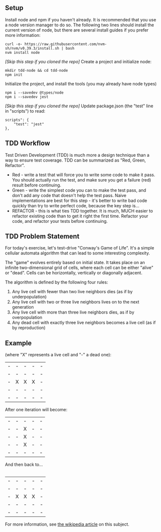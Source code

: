 ## Setup
Install node and npm if you haven't already.  It is recommended that you
use a node version manager to do so.  The following two lines should install
the current version of node, but there are several install guides if you prefer more information:
```
curl -o- https://raw.githubusercontent.com/nvm-sh/nvm/v0.39.3/install.sh | bash
nvm install node
```

*[Skip this step if you cloned the repo]* Create a project and initialize node:

```
mkdir tdd-node && cd tdd-node
npm init
```

Initialize the project, and install the tools (you may already have node types)

```
npm i --savedev @types/node
npm i --savedev jest
```


*[Skip this step if you cloned the repo]* Update package.json (the "test" line in "scripts") to read:

```
scripts": {
    "test": "jest"
},
```

## TDD Workflow
Test Driven Development (TDD) is much more a design technique than a way to ensure test coverage.  TDD can be summarized as "Red, Green, Refactor".
- Red - write a test that will force you to write some code to make it pass.  You should actually run the test, and make sure you get a failure (red) result before continuing.
- Green - write the simplest code you can to make the test pass, and don't add any code that doesn't help the test pass.  Naive implementations are best for this step - it's better to write bad code quickly than try to write perfect code, because the key step is...
- REFACTOR - this is what ties TDD together.  It is much, MUCH easier to refactor existing code than to get it right the first time.  Refactor your code, and refactor your tests before continuing.

## TDD Problem Statement
For today's exercise, let's test-drive "Conway's Game of Life".  It's a simple cellular automata algorithm that can lead to some interesting complexity.  

The "game" evolves entirely based on initial state.  It takes place on an infinite two-dimensional grid of cells, where each cell can be either "alive" or "dead".  Cells can be horizontally, vertically or diagonally adjacent.

The algorithm is defined by the following four rules:
1. Any live cell with fewer than two live neighbors dies (as if by underpopulation)
2. Any live cell with two or three live neighbors lives on to the next generation
3. Any live cell with more than three live neighbors dies, as if by overpopulation
4. Any dead cell with exactly three live neighbors becomes a live cell (as if by reproduction)

## Example 
(where "X" represents a live cell and "-" a dead one):

<table>
<tr><td>-</td><td>-</td><td>-</td><td>-</td><td>-</td></tr>
<tr><td>-</td><td>-</td><td>-</td><td>-</td><td>-</td></tr>
<tr><td>-</td><td>X</td><td>X</td><td>X</td><td>-</td></tr>
<tr><td>-</td><td>-</td><td>-</td><td>-</td><td>-</td></tr>
<tr><td>-</td><td>-</td><td>-</td><td>-</td><td>-</td></tr>
</table>
After one iteration will become:
<table class="tg">
<tr><td>-</td><td>-</td><td>-</td><td>-</td><td>-</td></tr>
<tr><td>-</td><td>-</td><td>X</td><td>-</td><td>-</td></tr>
<tr><td>-</td><td>-</td><td>X</td><td>-</td><td>-</td></tr>
<tr><td>-</td><td>-</td><td>X</td><td>-</td><td>-</td></tr>
<tr><td>-</td><td>-</td><td>-</td><td>-</td><td>-</td></tr>
</table>
And then back to...
<table class="tg">
<table class="tg">
<tr><td>-</td><td>-</td><td>-</td><td>-</td><td>-</td></tr>
<tr><td>-</td><td>-</td><td>-</td><td>-</td><td>-</td></tr>
<tr><td>-</td><td>X</td><td>X</td><td>X</td><td>-</td></tr>
<tr><td>-</td><td>-</td><td>-</td><td>-</td><td>-</td></tr>
<tr><td>-</td><td>-</td><td>-</td><td>-</td><td>-</td></tr>
</table>
</table>

For more information, see [the wikipedia article](https://en.wikipedia.org/wiki/Conway%27s_Game_of_Life) on this subject.